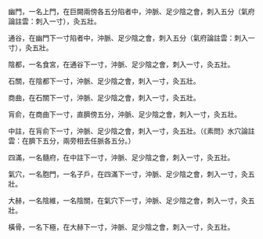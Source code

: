 幽門，一名上門，在巨闕兩傍各五分陷者中，沖脈、足少陰之會，刺入五分（氣府論註雲：刺入一寸），灸五壯。

通谷，在幽門下一寸陷者中，沖脈、足少陰之會，刺入五分（氣府論註雲：刺入一寸），灸五壯。

陰都，一名食宮，在通谷下一寸，沖脈、足少陰之會，刺入一寸，灸五壯。

石關，在陰都下一寸，沖脈、足少陰之會，刺入一寸，灸五壯。

商曲，在石關下一寸，沖脈、足少陰之會，刺入一寸，灸五壯。

肓俞，在商曲下一寸，直臍傍五分，沖脈、足少陰之會，刺入一寸，灸五壯。

中註，在肓俞下一寸，沖脈、足少陰之會，刺入一寸，灸五壯。（《素問》水穴論註雲：在臍下五分，兩旁相去任脈各五分。）

四滿，一名髓府，在中註下一寸，沖脈、足少陰之會，刺入一寸，灸五壯。

氣穴，一名胞門，一名子戶，在四滿下一寸，沖脈、足少陰之會，刺入一寸，灸五壯。

大赫，一名陰維，一名陰關，在氣穴下一寸，沖脈、足少陰之會，刺入一寸，灸五壯。

橫骨，一名下極，在大赫下一寸，沖脈、足少陰之會，刺入一寸，灸五壯。